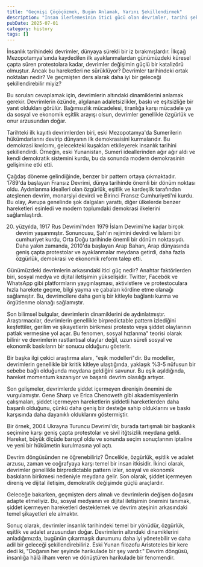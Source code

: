 ```yaml
---
title: "Geçmişi Çöçöçözmek, Bugün Anlamak, Yarını Şekillendirmek"
description: "İnsan ilerlemesinin itici gücü olan devrimler, tarihi şekillendirdi ve toplumlarda dönüşüm yarattı. Eşitlik, özgürlük ve değişim arzusuyla tetiklen..."
pubDate: 2025-07-01
category: history
tags: []
---
```


İnsanlık tarihindeki devrimler, dünyaya sürekli bir iz bırakmışlardır. İlkçağ Mezopotamya'sında kaydedilen ilk ayaklanmalardan günümüzdeki küresel çapta süren protestolara kadar, devrimler değişimin güçlü bir katalizörü olmuştur. Ancak bu hareketleri ne sürüklüyor? Devrimler tarihindeki ortak noktaları nedir? Ve geçmişten ders alarak daha iyi bir geleceği şekillendirebilir miyiz?

Bu soruları cevaplamak için, devrimlerin altındaki dinamiklerini anlamak gerekir. Devrimlerin özünde, algılanan adaletsizlikler, baskı ve eşitsizliğe bir yanıt oldukları görülür. Bağımsızlık mücadelesi, tiranlığa karşı mücadele ya da sosyal ve ekonomik eşitlik arayışı olsun, devrimler genellikle özgürlük ve onur arzusundan doğar.

Tarihteki ilk kayıtlı devrimlerden biri, eski Mezopotamya'da Sumerilerin hükümdarlarını devirip dünyanın ilk demokrasisini kurmalarıdır. Bu demokrasi kıvılcımı, gelecekteki kuşakları etkileyerek insanlık tarihini şekillendirdi. Örneğin, eski Yunanistan, Sumerî ideallerinden ağır ağır aldı ve kendi demokratik sistemini kurdu, bu da sonunda modern demokrasinin gelişimine etki etti.

Çağdaş döneme gelindiğinde, benzer bir pattern ortaya çıkmaktadır. 1789'da başlayan Fransız Devrimi, dünya tarihinde önemli bir dönüm noktası oldu. Aydınlanma idealleri olan özgürlük, eşitlik ve kardeşlik tarafından ateşlenen devrim, monarşiyi devirdi ve Birinci Fransız Cumhuriyeti'ni kurdu. Bu olay, Avrupa genelinde şok dalgaları yarattı, diğer ülkelerde benzer hareketleri esinledi ve modern toplumdaki demokrasi ilkelerini sağlamlaştırdı.

20. yüzyılda, 1917 Rus Devrimi'nden 1979 İslam Devrimi'ne kadar birçok devrim yaşanmıştır. Sonuncusu, Şah'ın rejimini devirdi ve İslami bir cumhuriyet kurdu, Orta Doğu tarihinde önemli bir dönüm noktasıydı. Daha yakın zamanda, 2010'da başlayan Arap Baharı, Arap dünyasında geniş çapta protestolar ve ayaklanmalar meydana getirdi, daha fazla özgürlük, demokrasi ve ekonomik reform talep etti.

 Günümüzdeki devrimlerin arkasındaki itici güç nedir? Anahtar faktörlerden biri, sosyal medya ve dijital iletişimin yükselişidir. Twitter, Facebök ve WhatsApp gibi platformların yaygınlaşması, aktivistlere ve protestoculara hızla harekete geçme, bilgi yayma ve çabaları kördine etme olanağı sağlamıştır. Bu, devrimcilere daha geniş bir kitleyle bağlantı kurma ve örgütlenme olanağı sağlamıştır.

Son bilimsel bulgular, devrimlerin dinamiklerini de aydınlatmıştır. Araştırmacılar, devrimlerin genellikle birpredictable pattern izlediğini keşfettiler, gerilim ve şikayetlerin birikmesi protesto veya şiddet olaylarının patlak vermesine yol açar. Bu fenomen, sosyal hızlanma" teorisi olarak bilinir ve devrimlerin rastlantısal olaylar değil, uzun süreli sosyal ve ekonomik baskıların bir sonucu olduğunu gösterir.

Bir başka ilgi çekici araştırma alanı, "eşik modelleri"dir. Bu modeller, devrimlerin genellikle bir kritik kitleye ulaştığında, yaklaşık %3-5 nüfusun bir sebebe bağlı olduğunda meydana geldiğini savunur. Bu eşik aşıldığında, hareket momentum kazanıyor ve başarılı devrim olasılığı artıyor.

Son gelişmeler, devrimlerde şiddet içermeyen direnişin önemini de vurgulamıştır. Gene Sharp ve Erica Chenoweth gibi akademisyenlerin çalışmaları, şiddet içermeyen hareketlerin şiddetli hareketlerden daha başarılı olduğunu, çünkü daha geniş bir desteğe sahip olduklarını ve baskı karşısında daha dayanıklı olduklarını göstermiştir.

 Bir örnek, 2004 Ukrayna Turuncu Devrimi'dir, burada tartışmalı bir başkanlık seçimine karşı geniş çapta protestolar ve sivil itğtsizlik meydana geldi. Hareket, büyük ölçüde barışçıl oldu ve sonunda seçim sonuçlarının iptaline ve yeni bir hükümetin kurulmasına yol açtı.

 Devrim döngüsünden ne öğrenebiliriz? Öncelikle, özgürlük, eşitlik ve adalet arzusu, zaman ve coğrafyaya karşı temel bir insan itkisidir. İkinci olarak, devrimler genellikle birpredictable pattern izler, sosyal ve ekonomik baskıların birikmesi nedeniyle meydana gelir. Son olarak, şiddet içermeyen direniş ve dijital iletişim, demokratik değişimde güçlü araçlardır.

Geleceğe bakarken, geçmişten ders almalı ve devrimlerin değişen doğasını adapte etmeliyiz. Bu, sosyal medyanın ve dijital iletişimin önemini tanımak, şiddet içermeyen hareketleri desteklemek ve devrim ateşinin arkasındaki temel şikayetleri ele almaktır.

Sonuç olarak, devrimler insanlık tarihindeki temel bir yönüdür, özgürlük, eşitlik ve adalet arzusundan doğar. Devrimlerin altındaki dinamiklerini anladığımızda, bugünün çıkarmaşık durumunu daha iyi yönetebilir ve daha adil bir geleceği şekillendirebiliriz. Eski Yunan filozofu Aristoteles bir kere dedi ki, "Doğanın her şeyinde harikulade bir şey vardır." Devrim döngüsü, insanlığa hâlâ ilham veren ve dönüştüren harikulade bir fenomendir.